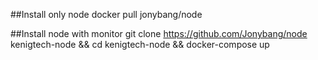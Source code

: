 ##Install only node
docker pull jonybang/node

##Install node with monitor
git clone https://github.com/Jonybang/node kenigtech-node && cd kenigtech-node && docker-compose up